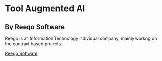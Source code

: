 # Tool Augmented AI

## By Reego Software

Reego is an Information Technology individual company, mainly workng on the contract based projects.

[Reego Software](https://reego.software)
